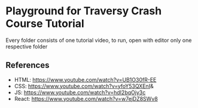 # Playground for Traversy Crash Course Tutorial

Every folder consists of one tutorial video, to run, open with editor only one respective folder


## References
- HTML: https://www.youtube.com/watch?v=UB1O30fR-EE
- CSS: https://www.youtube.com/watch?v=yfoY53QXEnI&amp;
- JS: https://www.youtube.com/watch?v=hdI2bqOjy3c
- React: https://www.youtube.com/watch?v=w7ejDZ8SWv8

